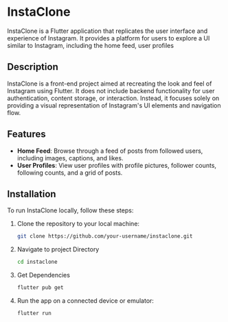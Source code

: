 # InstaClone

InstaClone is a Flutter application that replicates the user interface and experience of Instagram. It provides a platform for users to explore a UI similar to Instagram, including the home feed, user profiles
## Description

InstaClone is a front-end project aimed at recreating the look and feel of Instagram using Flutter. It does not include backend functionality for user authentication, content storage, or interaction. Instead, it focuses solely on providing a visual representation of Instagram's UI elements and navigation flow.

## Features

- **Home Feed**: Browse through a feed of posts from followed users, including images, captions, and likes.
- **User Profiles**: View user profiles with profile pictures, follower counts, following counts, and a grid of posts.

## Installation

To run InstaClone locally, follow these steps:

1. Clone the repository to your local machine:

   ```bash
   git clone https://github.com/your-username/instaclone.git

2. Navigate to project Directory
 
    ```bash
    cd instaclone

3. Get Dependencies

    ```bash
    flutter pub get

4. Run the app on a connected device or emulator:

    ```bash
    flutter run



